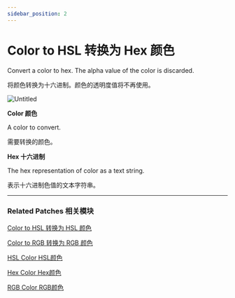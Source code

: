 ```yaml
---
sidebar_position: 2
---
```


# Color to HSL 转换为 Hex 颜色

Convert a color to hex. The alpha value of the color is discarded.

将颜色转换为十六进制。颜色的透明度值将不再使用。

![Untitled](https://s3.us-west-2.amazonaws.com/secure.notion-static.com/510b6b46-1250-48af-885a-2b76919fd9e9/Untitled.png?X-Amz-Algorithm=AWS4-HMAC-SHA256&X-Amz-Content-Sha256=UNSIGNED-PAYLOAD&X-Amz-Credential=AKIAT73L2G45EIPT3X45%2F20220602%2Fus-west-2%2Fs3%2Faws4_request&X-Amz-Date=20220602T163956Z&X-Amz-Expires=86400&X-Amz-Signature=31b3315f6ed4b65fac93e67f6d52c871eea2a13fd99ffbd2afb78aa51e3bf3f3&X-Amz-SignedHeaders=host&response-content-disposition=filename%20%3D%22Untitled.png%22&x-id=GetObject)

**Color 颜色**

A color to convert.

需要转换的颜色。

**Hex 十六进制**

The hex representation of color as a text string.

表示十六进制色值的文本字符串。

------

### Related Patches 相关模块

[Color to HSL 转换为 HSL 颜色](./Color%20to%20HSL)

[Color to RGB 转换为 RGB 颜色](./Color%20to%20RGB)

[HSL Color HSL颜色](./HSL%20Color)

[Hex Color Hex颜色](./Hex%20Color)

[RGB Color RGB颜色](./RGB%20Color)
